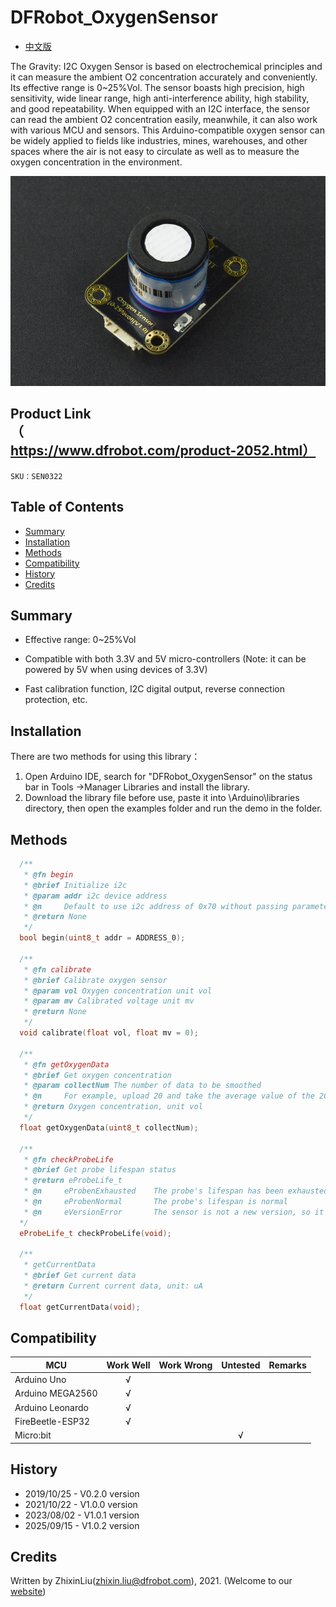 # DFRobot_OxygenSensor
- [中文版](./README_CN.md)

The Gravity: I2C Oxygen Sensor is based on electrochemical principles and it can measure the ambient O2 concentration accurately and conveniently. Its effective range is 0~25%Vol. The sensor boasts high precision, high sensitivity, wide linear range, high anti-interference ability, high stability, and good repeatability. When equipped with an I2C interface, the sensor can read the ambient O2 concentration easily, meanwhile, it can also work with various MCU and sensors. This Arduino-compatible oxygen sensor can be widely applied to fields like industries, mines, warehouses, and other spaces where the air is not easy to circulate as well as to measure the oxygen concentration in the environment.

![svg](resources/images/sen0322.jpg)


## Product Link（https://www.dfrobot.com/product-2052.html）

    SKU：SEN0322

## Table of Contents

* [Summary](#Summary)
* [Installation](#Installation)
* [Methods](#Methods)
* [Compatibility](#Compatibility)
* [History](#History)
* [Credits](#Credits)

## Summary

* Effective range: 0~25%Vol

* Compatible with both 3.3V and 5V micro-controllers (Note: it can be powered by 5V when using devices of 3.3V)

* Fast calibration function, I2C digital output, reverse connection protection, etc.

## Installation
There are two methods for using this library：
1. Open Arduino IDE, search for "DFRobot_OxygenSensor" on the status bar in Tools ->Manager Libraries and install the library.
2. Download the library file before use, paste it into \Arduino\libraries directory, then open the examples folder and run the demo in the folder.

## Methods

```C++
  /**
   * @fn begin
   * @brief Initialize i2c
   * @param addr i2c device address
   * @n     Default to use i2c address of 0x70 without passing parameters
   * @return None
   */
  bool begin(uint8_t addr = ADDRESS_0);

  /**
   * @fn calibrate
   * @brief Calibrate oxygen sensor
   * @param vol Oxygen concentration unit vol
   * @param mv Calibrated voltage unit mv
   * @return None
   */
  void calibrate(float vol, float mv = 0);

  /**
   * @fn getOxygenData
   * @brief Get oxygen concentration
   * @param collectNum The number of data to be smoothed
   * @n     For example, upload 20 and take the average value of the 20 data, then return the concentration data.
   * @return Oxygen concentration, unit vol
   */
  float getOxygenData(uint8_t collectNum);

  /**
   * @fn checkProbeLife
   * @brief Get probe lifespan status
   * @return eProbeLife_t
   * @n     eProbenExhausted    The probe's lifespan has been exhausted.It is recommended to replace the sensor probe.
   * @n     eProbenNormal       The probe's lifespan is normal
   * @n     eVersionError       The sensor is not a new version, so it does not have the probe lifespan status register.
  */
  eProbeLife_t checkProbeLife(void);

  /**
   * getCurrentData
   * @brief Get current data
   * @return Current current data, unit: uA
   */
  float getCurrentData(void);
```

## Compatibility

MCU                | Work Well    | Work Wrong   | Untested    | Remarks
------------------ | :----------: | :----------: | :---------: | :----:
Arduino Uno        |      √       |              |             |
Arduino MEGA2560   |      √       |              |             |
Arduino Leonardo   |      √       |              |             |
FireBeetle-ESP32   |      √       |              |             |
Micro:bit          |              |              |      √      |


## History

- 2019/10/25 - V0.2.0 version
- 2021/10/22 - V1.0.0 version
- 2023/08/02 - V1.0.1 version
- 2025/09/15 - V1.0.2 version

## Credits

Written by ZhixinLiu(zhixin.liu@dfrobot.com), 2021. (Welcome to our [website](https://www.dfrobot.com/))
